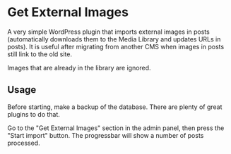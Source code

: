 # Get External Images

A very simple WordPress plugin that imports external images in posts (automatically downloads them to the Media Library and updates URLs in posts). It is useful after migrating from another CMS when images in posts still link to the old site.

Images that are already in the library are ignored.

## Usage

Before starting, make a backup of the database. There are plenty of great plugins to do that.

Go to the "Get External Images" section in the admin panel, then press the "Start import" button. The progressbar will show a number of posts processed.
